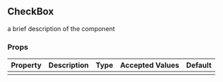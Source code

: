 
## CheckBox

a brief description of the component


### Props
| Property    | Description              | Type   | Accepted Values | Default |
| ----------- | ------------------------ | ------ | --------------- | ------- |
|  |  |  |  |  |

